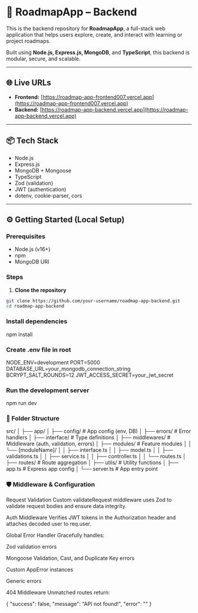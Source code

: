 # 🚀 RoadmapApp – Backend

This is the backend repository for **RoadmapApp**, a full-stack web application that helps users explore, create, and interact with learning or project roadmaps.

Built using **Node.js, Express.js, MongoDB**, and **TypeScript**, this backend is modular, secure, and scalable.

---

## 🌐 Live URLs

- **Frontend:** [https://roadmap-app-frontend007.vercel.app](https://roadmap-app-frontend007.vercel.app)
- **Backend:** [https://roadmap-app-backend.vercel.app](https://roadmap-app-backend.vercel.app)

---

## 📦 Tech Stack

- Node.js
- Express.js
- MongoDB + Mongoose
- TypeScript
- Zod (validation)
- JWT (authentication)
- dotenv, cookie-parser, cors

---

## ⚙️ Getting Started (Local Setup)

### Prerequisites

- Node.js (v16+)
- npm
- MongoDB URI

### Steps

1. **Clone the repository**

```bash
git clone https://github.com/your-username/roadmap-app-backend.git
cd roadmap-app-backend
```

### Install dependencies

npm install

### Create .env file in root

NODE_ENV=development
PORT=5000
DATABASE_URL=your_mongodb_connection_string
BCRYPT_SALT_ROUNDS=12
JWT_ACCESS_SECRET=your_jwt_secret

### Run the development server

npm run dev

### 📁 Folder Structure

src/
│
├── app/
│ ├── config/ # App config (env, DB)
│ ├── errors/ # Error handlers
│ ├── interface/ # Type definitions
│ ├── middlewares/ # Middleware (auth, validation, errors)
│ ├── modules/ # Feature modules
│ │ └── [moduleName]/
│ │ ├── interface.ts
│ │ ├── model.ts
│ │ ├── validations.ts
│ │ ├── service.ts
│ │ ├── controller.ts
│ │ └── routes.ts
│ ├── routes/ # Route aggregation
│ ├── utils/ # Utility functions
│ ├── app.ts # Express app config
│ └── server.ts # App entry point

### 🛡 Middleware & Configuration

Request Validation
Custom validateRequest middleware uses Zod to validate request bodies and ensure data integrity.

Auth Middleware
Verifies JWT tokens in the Authorization header and attaches decoded user to req.user.

Global Error Handler
Gracefully handles:

Zod validation errors

Mongoose Validation, Cast, and Duplicate Key errors

Custom AppError instances

Generic errors

404 Middleware
Unmatched routes return:

{
"success": false,
"message": "API not found!",
"error": ""
}
